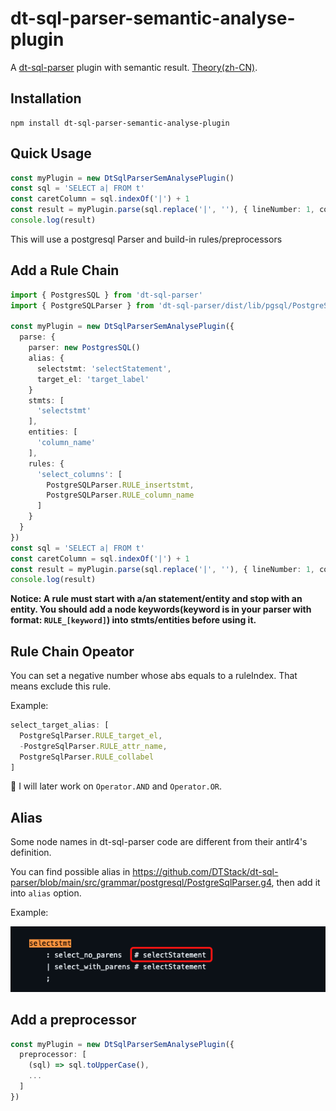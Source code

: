 # dt-sql-parser-semantic-analyse-plugin

A [dt-sql-parser](https://github.com/DTStack/dt-sql-parser) plugin with semantic result. [Theory(zh-CN)](https://github.com/Kijin-Seija/dt-sql-parser-analyse-demo).

## Installation

```
npm install dt-sql-parser-semantic-analyse-plugin
```

## Quick Usage

```typescript
const myPlugin = new DtSqlParserSemAnalysePlugin()
const sql = 'SELECT a| FROM t'
const caretColumn = sql.indexOf('|') + 1
const result = myPlugin.parse(sql.replace('|', ''), { lineNumber: 1, columnNumber: caretColumn })
console.log(result)
```

This will use a postgresql Parser and build-in rules/preprocessors

## Add a Rule Chain

```typescript
import { PostgresSQL } from 'dt-sql-parser'
import { PostgreSQLParser } from 'dt-sql-parser/dist/lib/pgsql/PostgreSQLParser'

const myPlugin = new DtSqlParserSemAnalysePlugin({
  parse: {
    parser: new PostgresSQL()
    alias: {
      selectstmt: 'selectStatement',
      target_el: 'target_label'
    }
    stmts: [
      'selectstmt'
    ],
    entities: [
      'column_name'
    ],
    rules: {
      'select_columns': [
        PostgreSQLParser.RULE_insertstmt,
        PostgreSQLParser.RULE_column_name
      ]      
    }
  }
})
const sql = 'SELECT a| FROM t'
const caretColumn = sql.indexOf('|') + 1
const result = myPlugin.parse(sql.replace('|', ''), { lineNumber: 1, columnNumber: caretColumn })
console.log(result)
```

**Notice: A rule must start with a/an statement/entity and stop with an entity. You should add a node keywords(keyword is in your parser with format: `RULE_[keyword]`) into stmts/entities before using it.**

## Rule Chain Opeator

You can set a negative number whose abs equals to a ruleIndex. That means exclude this rule.

Example:

```typescript
select_target_alias: [
  PostgreSqlParser.RULE_target_el,
  -PostgreSqlParser.RULE_attr_name,
  PostgreSqlParser.RULE_collabel
]
```

🚧 I will later work on `Operator.AND` and `Operator.OR`.

## Alias

Some node names in dt-sql-parser code are different from their antlr4's definition.

You can find possible alias in https://github.com/DTStack/dt-sql-parser/blob/main/src/grammar/postgresql/PostgreSqlParser.g4, then add it into `alias` option.

Example:

![alt text](./assets/alias-example.png)


## Add a preprocessor

```typescript
const myPlugin = new DtSqlParserSemAnalysePlugin({
  preprocessor: [
    (sql) => sql.toUpperCase(),
    ...
  ]
})
```


